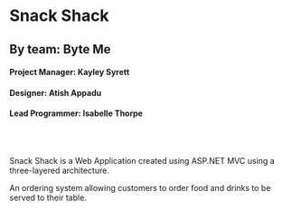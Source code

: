 # Snack Shack

## By team: Byte Me

#### Project Manager: Kayley Syrett
#### Designer: Atish Appadu 
#### Lead Programmer: Isabelle Thorpe

<br>
<br>

Snack Shack is a Web Application created using ASP.NET MVC using a three-layered architecture. 

An ordering system allowing customers to order food and drinks to be served to their table.

